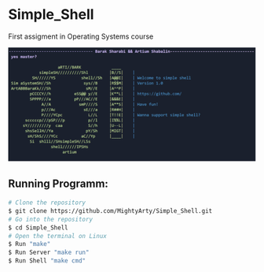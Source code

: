 # Simple_Shell
First assigment in Operating Systems course

![alt](img.png)

## Running Programm:
```bash
# Clone the repository
$ git clone https://github.com/MightyArty/Simple_Shell.git
# Go into the repository
$ cd Simple_Shell
# Open the terminal on Linux
$ Run "make"
$ Run Server "make run"
$ Run Shell "make cmd"
```